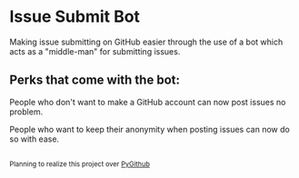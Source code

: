 # Issue Submit Bot
Making issue submitting on GitHub easier through the use of a bot which acts as a "middle-man" for submitting issues.

## Perks that come with the bot:
People who don't want to make a GitHub account can now post issues no problem.

People who want to keep their anonymity when posting issues can now do so with ease.

##

<sub>Planning to realize this project over [PyGithub](https://github.com/PyGithub/PyGithub)</sub>
